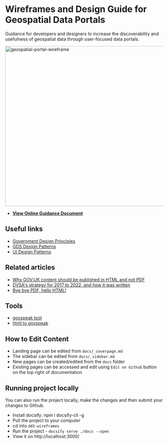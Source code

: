 # Wireframes and Design Guide for Geospatial Data Portals

Guidance for developers and designers to increase the discoverability and usefulness of geospatial data through user-focused data portals.

<a href="https://britishgeologicalsurvey.github.io/design-guide-for-geospatial-data-portals/" target="_blank"><img width="512" alt="geospatial-portal-wireframe" src="https://user-images.githubusercontent.com/72566636/228213118-8558ca7c-6bdc-478e-bee9-b63fd43cae6d.svg"></a>

* **[View Online Guidance Document](https://britishgeologicalsurvey.github.io/design-guide-for-geospatial-data-portals/)**

## Useful links

* [Government Design Principles](https://www.gov.uk/guidance/government-design-principles)
* [GDS Design Patterns](https://design-system.service.gov.uk/patterns/)
* [UI Design Patterns](http://ui-patterns.com/)

## Related articles
* [Why GOV.UK content should be published in HTML and not PDF](https://gds.blog.gov.uk/2018/07/16/why-gov-uk-content-should-be-published-in-html-and-not-pdf/)
* [DVSA's strategy for 2017 to 2022, and how it was written](https://dvsadigital.blog.gov.uk/2017/07/20/dvsas-strategy-for-2017-to-2022-and-how-it-was-written/)
* [Bye bye PDF, hello HTML!](https://phescreening.blog.gov.uk/2016/11/18/bye-bye-pdf-hello-html/)

## Tools
* [govspeak tool](https://github.com/alphagov/govspeak)
* [html to govspeak](https://github.com/alphagov/paste-html-to-govspeak)

## How to Edit Content

* Landing page can be edited from `docs/_coverpage.md`
* The sidebar can be edited from `docs/_sidebar.md`
* New pages can be created/edited from the `docs` folder
* Existing pages can be accessed and edit using `Edit on Github` button on the top right of documentation

## Running project locally

You can also run the project locally, make the changes and then submit your changes to Github.

* Install docsify: npm i docsify-cli -g
* Pull the project to your computer
* cd into `dd3-wireframes`
* Run the project - `docsify serve ./docs --open`
* View it on http://localhost:3000/
